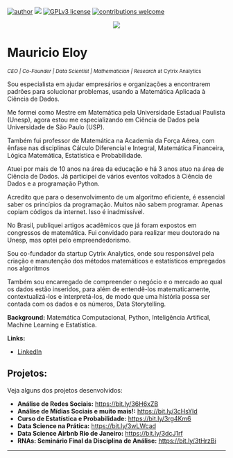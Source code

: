 [![author](https://img.shields.io/badge/author-MauricioEloy-red.svg)](https://www.linkedin.com/in/mauricio-eloy) [![](https://img.shields.io/badge/python-3.7+-blue.svg)](https://www.python.org/downloads/release/python-365/) [![GPLv3 license](https://img.shields.io/badge/License-GPLv3-blue.svg)](http://perso.crans.org/besson/LICENSE.html) [![contributions welcome](https://img.shields.io/badge/contributions-welcome-brightgreen.svg?style=flat)](https://github.com/MauricioEloy/Portifolio/issues)

<p align="center">
  <img src="LOGO.pmg" >
</p>

# Mauricio Eloy
<sub>*CEO | Co-Founder | Data Scientist | Mathematician | Research* at Cytrix Analytics</sub>

Sou especialista em ajudar empresários e organizações a encontrarem padrões para solucionar problemas, usando a Matemática Aplicada à Ciência de Dados.

Me formei como Mestre em Matemática pela Universidade Estadual Paulista (Unesp), agora estou me especializando em Ciência de Dados pela Universidade de São Paulo (USP).

Também fui professor de Matemática na Academia da Força Aérea, com ênfase nas disciplinas Cálculo Diferencial e Integral, Matemática Financeira, Lógica Matemática, Estatística e Probabilidade.

Atuei por mais de 10 anos na área da educação e há 3 anos atuo na área de Ciência de Dados. Já participei de vários eventos voltados à Ciência de Dados e a programação Python.

Acredito que para o desenvolvimento de um algoritmo eficiente, é essencial saber os princípios da programação. Muitos não sabem programar. Apenas copiam códigos da internet. Isso é inadmissível.

No Brasil, publiquei artigos acadêmicos que já foram expostos em congressos de matemática. Fui convidado para realizar meu doutorado na Unesp, mas optei pelo empreendedorismo.

Sou co-fundador da startup Cytrix Analytics, onde sou responsável pela criação e manutenção dos métodos matemáticos e estatísticos empregados nos algoritmos 

Também sou encarregado de compreender o negócio e o mercado ao qual os dados estão inseridos, para além de entendê-los matematicamente, contextualizá-los e interpretá-los, de modo que uma história possa ser contada com os dados e os números, Data Storytelling.
 
**Background:** Matemática Computacional, Python, Inteligência Artifical, Machine Learning e Estatística.

**Links:**

* [LinkedIn](https://www.linkedin.com/in/mauricio-eloy)

## Projetos:

Veja alguns dos projetos desenvolvidos:

<!--* **Análise de Risco:**-->
* **Análise de Redes Sociais:** https://bit.ly/36H6xZB
* **Análise de Mídias Sociais e muito mais!:** https://bit.ly/3cHsYld
* **Curso de Estatística e Probabilidade:** https://bit.ly/3rg4Km6 
* **Data Science na Prática:** https://bit.ly/3wLWcad
* **Data Science Airbnb Rio de Janeiro:** https://bit.ly/3dcJ1rf
* **RNAs: Seminário Final da Disciplina de Análise:** https://bit.ly/3tHrzBi
<!--* **Detecção de Pneumonia:**
* **Detecção de Doenças Cardíacas:**
* **Evasão Escolar:**
* **Forecast:**
* * **Desafio SMARKIO:** https://bit.ly/2O8aYq5
* **Sistema de Recomendação:**-->
---
